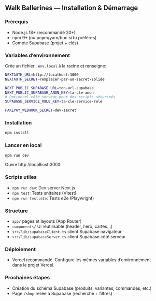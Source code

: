 ## Walk Ballerines — Installation & Démarrage

### Prérequis
- Node.js 18+ (recommandé 20+)
- npm 9+ (ou pnpm/yarn/bun si tu préfères)
- Compte Supabase (projet + clés)

### Variables d’environnement
Crée un fichier `.env.local` à la racine et renseigne:

```bash
NEXTAUTH_URL=http://localhost:3000
NEXTAUTH_SECRET=remplacer-par-un-secret-solide

NEXT_PUBLIC_SUPABASE_URL=ton-url-supabase
NEXT_PUBLIC_SUPABASE_ANON_KEY=ta-cle-anon
# Optionnel côté serveur pour des scripts sécurisés
SUPABASE_SERVICE_ROLE_KEY=ta-cle-service-role

FAKEPAY_WEBHOOK_SECRET=dev-secret
```

### Installation
```bash
npm install
```

### Lancer en local
```bash
npm run dev
```
Ouvre http://localhost:3000

### Scripts utiles
- `npm run dev`: Dev server Next.js
- `npm test`: Tests unitaires (Vitest)
- `npm run test:e2e`: Tests e2e (Playwright)

### Structure
- `app/` pages et layouts (App Router)
- `components/` UI réutilisable (header, hero, cartes…)
- `src/lib/supabaseClient.ts` client Supabase navigateur
- `src/lib/supabaseServer.ts` client Supabase côté serveur

### Déploiement
- Vercel recommandé. Configure les mêmes variables d’environnement dans le projet Vercel.

### Prochaines étapes
- Création du schéma Supabase (produits, variantes, commandes, etc.)
- Page `/shop` reliée à Supabase (recherche + filtres)
